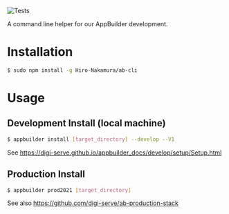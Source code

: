 ![Tests](https://github.com/digi-serve/ab-cli/actions/workflows/test-install.yml/badge.svg)

A command line helper for our AppBuilder development.

# Installation

```sh
$ sudo npm install -g Hiro-Nakamura/ab-cli
```


# Usage

## Development Install (local machine)

```sh
$ appbuilder install [target_directory] --develop --V1
```

See https://digi-serve.github.io/appbuilder_docs/develop/setup/Setup.html


## Production Install

```sh
$ appbuilder prod2021 [target_directory]
```

See also https://github.com/digi-serve/ab-production-stack
